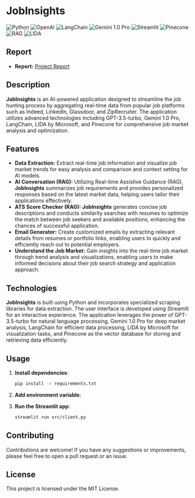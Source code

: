 # JobInsights
![Python](https://img.shields.io/badge/python-v3.11.3-blue)
![OpenAI](https://img.shields.io/badge/OpenAI-v3.5-blue)
![LangChain](https://img.shields.io/badge/LangChain-Icon-green)
![Gemini 1.0 Pro](https://img.shields.io/badge/Gemini%201.0%20Pro-blue)
![Streamlit](https://img.shields.io/badge/streamlit-v1.0.0-green)
![Pinecone](https://img.shields.io/badge/Pinecone-Icon-green)
![RAG](https://img.shields.io/badge/RAG-Icon-green)
![LIDA](https://img.shields.io/badge/LIDA-Icon-green)

## Report 

- **Report:** [Project Report](https://abduls-organization-13.gitbook.io/abduls-portfolio/projects/job-insights)

## Description

**JobInsights** is an AI-powered application designed to streamline the job hunting process by aggregating real-time data from popular job platforms such as Indeed, LinkedIn, Glassdoor, and ZipRecruiter. The application utilizes advanced technologies including GPT-3.5-turbo, Gemini 1.0 Pro, LangChain, LIDA by Microsoft, and Pinecone for comprehensive job market analysis and optimization.

## Features

- **Data Extraction:** Extract real-time job information and visualize job market trends for easy analysis and comparison and context setting for AI models.
- **AI Conversation (RAG):** Utilizing Real-time Assistive Guidance (RAG), **JobInsights** summarizes job requirements and provides personalized responses based on the latest market data, helping users tailor their applications effectively.
- **ATS Score Checker (RAG):** **JobInsights** generates concise job descriptions and conducts similarity searches with resumes to optimize the match between job seekers and available positions, enhancing the chances of successful application.
- **Email Generator:** Create customized emails by extracting relevant details from resumes or portfolio links, enabling users to quickly and efficiently reach out to potential employers.
- **Understand the Job Market:** Gain insights into the real-time job market through trend analysis and visualizations, enabling users to make informed decisions about their job search strategy and application approach.

## Technologies

**JobInsights** is built using Python and incorporates specialized scraping libraries for data extraction. The user interface is developed using Streamlit for an interactive experience. The application leverages the power of GPT-3.5-turbo for natural language processing, Gemini 1.0 Pro for deep market analysis, LangChain for efficient data processing, LIDA by Microsoft for visualization tasks, and Pinecone as the vector database for storing and retrieving data efficiently.

## Usage

1. **Install dependencies**:

   ```bash
   pip install -r requirements.txt
   ```

2. **Add environment variable**:

3. **Run the Streamlit app**:

   ```bash
   streamlit run src/client.py
   ```

## Contributing

Contributions are welcome! If you have any suggestions or improvements, please feel free to open a pull request or an issue.

## License

This project is licensed under the MIT License.
